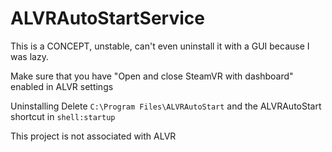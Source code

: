 # ALVRAutoStartService

This is a CONCEPT, unstable, can't even uninstall it with a GUI because I was lazy.

Make sure that you have "Open and close SteamVR with dashboard" enabled in ALVR settings

Uninstalling
Delete `C:\Program Files\ALVRAutoStart` and the ALVRAutoStart shortcut in `shell:startup`

This project is not associated with ALVR
